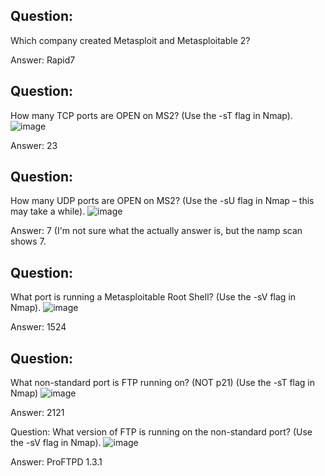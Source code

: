 ## Question:
Which company created Metasploit and Metasploitable 2? </br>

Answer: Rapid7

## Question:
How many TCP ports are OPEN on MS2? (Use the -sT flag in Nmap). 
![image](https://github.com/Shawn-Nichol/BlueTeam/assets/30714313/599da791-ae40-44d7-b611-88de74ea9f11)

Answer: 23

## Question:
How many UDP ports are OPEN on MS2? (Use the -sU flag in Nmap – this may take a while). 
![image](https://github.com/Shawn-Nichol/BlueTeam/assets/30714313/e5ecf64c-2c26-4c1e-920a-d7f077065b93)


Answer: 7 (I'm not sure what the actually answer is, but the namp scan shows 7. 

## Question:
What port is running a Metasploitable Root Shell? (Use the -sV flag in Nmap). 
![image](https://github.com/Shawn-Nichol/BlueTeam/assets/30714313/36c0d994-6655-46ed-b550-6f465c681a05)

Answer: 1524

## Question:
What non-standard port is FTP running on? (NOT p21) (Use the -sT flag in Nmap) 
![image](https://github.com/Shawn-Nichol/BlueTeam/assets/30714313/3a0ab265-a8c9-4903-a908-3d885348a45d)

Answer: 2121

Question: What version of FTP is running on the non-standard port? (Use the -sV flag in Nmap). 
![image](https://github.com/Shawn-Nichol/BlueTeam/assets/30714313/6d9cf5a9-8971-4c7a-a57c-8a01e9c192e1)


Answer: ProFTPD 1.3.1

